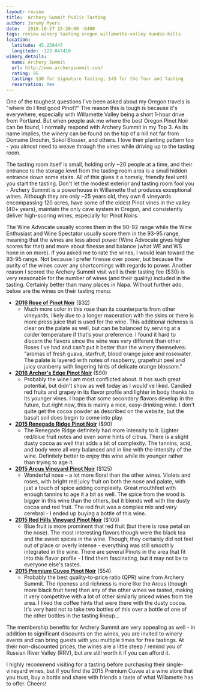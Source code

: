 ```yaml
---
layout: review
title:  Archery Summit Public Tasting
author: Jeremy Myers
date:   2018-10-27 15:20:00 -0400
tags: review winery tasting oregon willamette-valley dundee-hills
location:
  latitude: 45.258447
  longitude: -123.047410
winery_details:
  name: Archery Summit
  url: http://www.archerysummit.com/
  rating: 95
  tasting: $30 for Signature Tasting, $45 for the Tour and Tasting
  reservation: Yes
---
```

One of the toughest questions I've been asked about my Oregon travels is "where do I find good Pinot?"  The reason this is tough is because it's everywhere, especially with Willamette Valley being a short 1-hour drive from Portland.  But when people ask me where the best Oregon Pinot Noir can be found, I normally respond with Archery Summit in my Top 3.  As its name implies, the winery can be found on the top of a hill not far from Domaine Drouhin, Sokol Blosser, and others.  I love their planting pattern too - you almost need to weave through the vines while driving up to the tasting room.  
 
The tasting room itself is small, holding only ~20 people at a time, and their entrance to the storage level from the tasting room area is a small hidden entrance down some stairs.  All of this gives it a homely, friendly feel until you start the tasting.  Don't let the modest exterior and tasting room fool you - Archery Summit is a powerhouse in Willamette that produces exceptional wines.  Although they are only ~25 years old, they own 6 vineyards encompassing 120 acres, have some of the oldest Pinot vines in the valley (40+ years), maintain the only cave system in Oregon, and consistently deliver high-scoring wines, especially for Pinot Noirs. 

The Wine Advocate usually scores them in the 90-92 range while the Wine Enthusiast and Wine Spectator usually score them in the 93-95 range, meaning that the wines are less about power (Wine Advocate gives higher scores for that) and more about finesse and balance (what WE and WS hone in on more).  If you asked me to rate the wines, I would lean toward the 93-95 range.  Not because I prefer finesse over power, but because the purity of the wines cover any shortcomings with regards to power.  Another reason I scored the Archery Summit visit well is their tasting fee ($30) is very reasonable for the number of wines (and their quality) included in the tasting.  Certainly better than many places in Napa.  Without further ado, below are the wines on their tasting menu:

* [**2016 Rose of Pinot Noir**](http://www.archerysummit.com/product/2016-Pinot-Noir-Ros-) ($32)
  * Much more color in this rose than its counterparts from other vineyards, likely due to a longer maceration with the skins or there is more press juice that is used for the wine.  This additional richness is clear on the palate as well, but can be balanced by serving at a colder temperature if that’s your preference.  I found it hard to discern the flavors since the wine was very different than other Roses I've had and can't put it better than the winery themselves: "aromas of fresh guava, starfruit, blood orange juice and rosewater. The palate is layered with notes of raspberry, grapefruit peel and juicy cranberry with lingering hints of delicate orange blossom."
* [**2016 Archer's Edge Pinot Noir**](http://www.archerysummit.com/product/2016-Archer-s-Edge-Pinot-Noir) ($90)
  * Probably the wine I am most conflicted about.  It has such great potential, but didn't show as well today as I would've liked.  Candied red fruits and grapey in its flavor profile and lighter in body thanks to its younger vines.  I hope that some secondary flavors develop in the future, but right now, this is mainly a nice, easy-drinking wine.  I don't quite get the cocoa powder as described on the website, but the basalt soil does begin to come into play.
* [**2015 Renegade Ridge Pinot Noir**](http://www.archerysummit.com/product/2015-Renegade-Ridge-Pinot-Noir) ($90)
  * The Renegade Ridge definitely had more intensity to it.  Lighter red/blue fruit notes and even some hints of citrus.  There is a slight dusty cocoa as well that adds a bit of complexity.  The tannins, acid, and body were all very balanced and in line with the intensity of the wine.  Definitely better to enjoy this wine while its younger rather than trying to age it.
* [**2015 Arcus Vineyard Pinot Noir**](http://www.archerysummit.com/product/2015-Arcus-Vineyard-Pinot-Noir) ($125)
  * Wonderful nose – a lot more floral than the other wines.  Violets and roses, with bright red juicy fruit on both the nose and palate, with just a touch of spice adding complexity.  Great mouthfeel with enough tannins to age it a bit as well.  The spice from the wood is bigger in this wine than the others, but it blends well with the dusty cocoa and red fruit.  The red fruit was a complex mix and very cerebral - I ended up buying a bottle of this wine.
* [**2015 Red Hills Vineyard Pinot Noir**](http://www.archerysummit.com/product/2015-Red-Hills-Pinot-Noir) ($100)
  * Blue fruit is more prominent that red fruit (but there is rose petal on the nose).  The most interesting flavors though were the black tea and the sweet spices in the wine.  Though, they certainly did not feel out of place or overly intense - everything was still smoothly integrated in the wine.  There are several Pinots in the area that fit into this flavor profile - I find them fascinating, but it may not be to everyone else's tastes.
* [**2015 Premium Cuvee Pinot Noir**](http://www.archerysummit.com/product/2015-Premier-Cuv-e-Pinot-Noir1111) ($54)
  * Probably the best quality-to-price ratio (QPR) wine from Archery Summit.  The ripeness and richness is more like the Arcus (though more black fruit here) than any of the other wines we tasted, making it very competitive with a lot of other similarly priced wines from the area.  I liked the coffee hints that were there with the dusty cocoa.  It's very hard not to take two bottles of this over a bottle of one of the other bottles in the tasting lineup...

The membership benefits for Archery Summit are very appealing as well - in addition to significant discounts on the wines, you are invited to winery events and can bring guests with you multiple times for free tastings.  At their non-discounted prices, the wines are a little steep / remind you of Russian River Valley (RRV), but are still worth it if you can afford it.  

I highly recommend visiting for a tasting before purchasing their single-vineyard wines, but if you find the 2015 Premium Cuvee at a wine store that you trust, buy a bottle and share with friends a taste of what Willamette has to offer.  Cheers!
